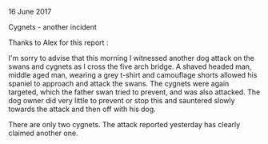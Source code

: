 16 June 2017

Cygnets - another incident

Thanks to Alex for this report :

I'm sorry to advise that this morning I witnessed another dog attack on the swans and cygnets as I cross the five arch bridge. A shaved headed man, middle aged man, wearing a grey t-shirt and camouflage shorts allowed his spaniel to approach and attack the swans. The cygnets were again targeted, which the father swan tried to prevent, and was also attacked. The dog owner did very little to prevent or stop this and sauntered slowly towards the attack and then off with his dog.

There are only two cygnets. The attack reported yesterday has clearly claimed another one.
